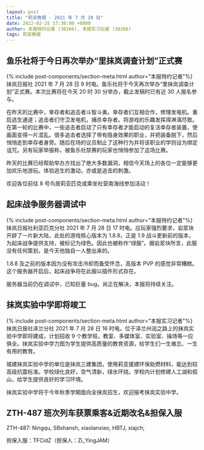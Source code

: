 ```yaml
---
layout: post
title: "莉亚晚报 - 2021 年 7 月 28 日"
date: 2022-02-25 17:30:00 +0800
author: 本报特约记者 (30266), 本报实习记者 (30266)
tags: 莉亚晚报
---
```


## 鱼乐社将于今日再次举办“里抹岚调查计划”正式赛
{% include post-components/section-meta.html author="本报特约记者"%}
抹岚日报社 2021 年 7 月 28 日 9 时电。鱼乐社将于今天再次举办“里抹岚调查计划”正式赛。本次比赛将在今天 20 时 30 分举办，截止发稿时已有近 30 人报名参与。

在昨天的比赛中，幸存者和追击者斗智斗勇。幸存者们互相合作，修理发电机。重启逃生通道；追击者们守卫发电机，捕杀幸存者。将游戏的乐趣发挥得淋漓尽致。在第一轮的比赛中，一些追击者启动了只有幸存者才能启动的复活幸存者装置，使画面变得一片混乱。很多追击者选择了带有隐身效果的职业，并把装备脱下，然后悄悄走到幸存者身旁。随后在场的议员制止了这种行为并将该职业的学则设为绑定诅咒。另有玩家举报称，被鱼乐社禁赛的玩家也悄悄参加了这场比赛。

昨天的比赛已经帮助举办方找出了绝大多数漏洞，相信今天场上的各位一定能够更加欢乐地游玩。体验逃生的激动，亦或是追击的刺激。

欢迎各位前往 8 号鸟居莉亚匹克或乘坐社营南海线参加活动！

## 起床战争服务器调试中
{% include post-components/section-meta.html author="本报特约记者"%}
抹岚日报社利亚匹克分社 2021 年 7 月 28 日 17 时电。应玩家强烈要求，岩浆块开辟了一片新大陆，此处的游戏核心版本为 1.8.8，正是 1.9 战斗更新前的版本，为起床战争提供支持，被标记为绿色。因此也被称作“绿服”。据岩浆块所言，此服没有任何策划，是今天他独自一人整出来的。

1.8.8 及之前的版本因为没有攻击冷却而备受怀念，高版本 PVP 的感觉非常糟糕。这个服务器开启后，起床战争将在此服以插件形式存在。

服务器当前仍在调试中，已知巨量 bug，尚正在解决，本报将持续关注。

## 抹岚实验中学即将竣工
{% include post-components/section-meta.html author="本报实习记者"%}
抹岚日报社泽兰分社 2021 年 7 月 28 日 16 时电。位于泽兰州润之路上的抹岚实验中学即将建成，计划招收 9 个教学班，教室、多媒体室、实验室、操场等一应俱全。抹岚实验中学力图为学生提供高质量的教育资源，给学生们一生难忘、一生有用的教育。

城建抹岚实验中学的单位是抹岚三建集团，使用莉亚援建环保助燃材料，能达到较高级抗震标准。学校绿化良好，空气清新，绿水环绕。学校内计划修建人工湖和假山，给学生提供良好的学习环境。

抹岚实验中学将于今年秋季学期面向全抹岚招生，欢迎报考抹岚实验中学。

## ZTH-487 班次列车获票乘客&近期改名&担保入服
ZTH-487: Ningqu, SBshansh, xiaolanxiao, HBTJ, xiajch;

担保入服：TFCidZ（担保人：Zi_YingJAM）